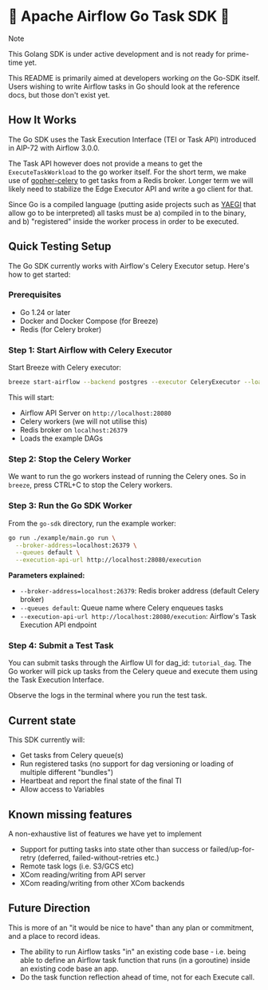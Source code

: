 <!--
 Licensed to the Apache Software Foundation (ASF) under one
 or more contributor license agreements.  See the NOTICE file
 distributed with this work for additional information
 regarding copyright ownership.  The ASF licenses this file
 to you under the Apache License, Version 2.0 (the
 "License"); you may not use this file except in compliance
 with the License.  You may obtain a copy of the License at

   http://www.apache.org/licenses/LICENSE-2.0

 Unless required by applicable law or agreed to in writing,
 software distributed under the License is distributed on an
 "AS IS" BASIS, WITHOUT WARRANTIES OR CONDITIONS OF ANY
 KIND, either express or implied.  See the License for the
 specific language governing permissions and limitations
 under the License.
 -->

# 🚧 Apache Airflow Go Task SDK 🚧

> [!NOTE]
> This Golang SDK is under active development and is not ready for prime-time yet.

This README is primarily aimed at developers working _on_ the Go-SDK itself. Users wishing to write Airflow tasks in Go should look at the reference docs, but those don't exist yet.

## How It Works

The Go SDK uses the Task Execution Interface (TEI or Task API) introduced in AIP-72 with Airflow 3.0.0.

The Task API however does not provide a means to get the `ExecuteTaskWorkload` to the go worker itself. For the short term, we make use of [gopher-celery](https://github.com/marselester/gopher-celery) to get tasks from a Redis broker. Longer term we will likely need to stabilize the Edge Executor API and write a go client for that.

Since Go is a compiled language (putting aside projects such as [YAEGI](https://github.com/traefik/yaegi) that allow go to be interpreted) all tasks must be a) compiled in to the binary, and b) "registered" inside the worker process in order to be executed.

## Quick Testing Setup

The Go SDK currently works with Airflow's Celery Executor setup. Here's how to get started:

### Prerequisites

- Go 1.24 or later
- Docker and Docker Compose (for Breeze)
- Redis (for Celery broker)

### Step 1: Start Airflow with Celery Executor

Start Breeze with Celery executor:

```bash
breeze start-airflow --backend postgres --executor CeleryExecutor --load-example-dags
```

This will start:

- Airflow API Server on `http://localhost:28080`
- Celery workers (we will not utilise this)
- Redis broker on `localhost:26379`
- Loads the example DAGs

### Step 2: Stop the Celery Worker

We want to run the go workers instead of running the Celery ones. So in `breeze`, press CTRL+C to
stop the Celery workers.

### Step 3: Run the Go SDK Worker

From the `go-sdk` directory, run the example worker:

```bash
go run ./example/main.go run \
  --broker-address=localhost:26379 \
  --queues default \
  --execution-api-url http://localhost:28080/execution
```

**Parameters explained:**

- `--broker-address=localhost:26379`: Redis broker address (default Celery broker)
- `--queues default`: Queue name where Celery enqueues tasks
- `--execution-api-url http://localhost:28080/execution`: Airflow's Task Execution API endpoint

### Step 4: Submit a Test Task

You can submit tasks through the Airflow UI for dag_id: `tutorial_dag`. The Go worker will pick up tasks from the Celery queue and execute them using the Task Execution Interface.

Observe the logs in the terminal where you run the test task.

## Current state

This SDK currently will:

- Get tasks from Celery queue(s)
- Run registered tasks (no support for dag versioning or loading of multiple different "bundles")
- Heartbeat and report the final state of the final TI
- Allow access to Variables

## Known missing features

A non-exhaustive list of features we have yet to implement

- Support for putting tasks into state other than success or failed/up-for-retry (deferred, failed-without-retries etc.)
- Remote task logs (i.e. S3/GCS etc)
- XCom reading/writing from API server
- XCom reading/writing from other XCom backends


## Future Direction

This is more of an "it would be nice to have" than any plan or commitment, and a place to record ideas.

- The ability to run Airflow tasks "in" an existing code base - i.e. being able to define an Airflow task function that runs (in a goroutine) inside an existing code base an app.
- Do the task function reflection ahead of time, not for each Execute call.
